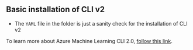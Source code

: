 ## Basic installation of CLI v2

- The `YAML` file in the folder is just a sanity check for the installation of CLI v2

To learn more about Azure Machine Learning CLI 2.0, [follow this link](https://docs.microsoft.com/azure/machine-learning/how-to-configure-cli).
